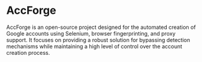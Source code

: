# AccForge
 AccForge is an open-source project designed for the automated creation of Google accounts using Selenium, browser fingerprinting, and proxy support. It focuses on providing a robust solution for bypassing detection mechanisms while maintaining a high level of control over the account creation process.
